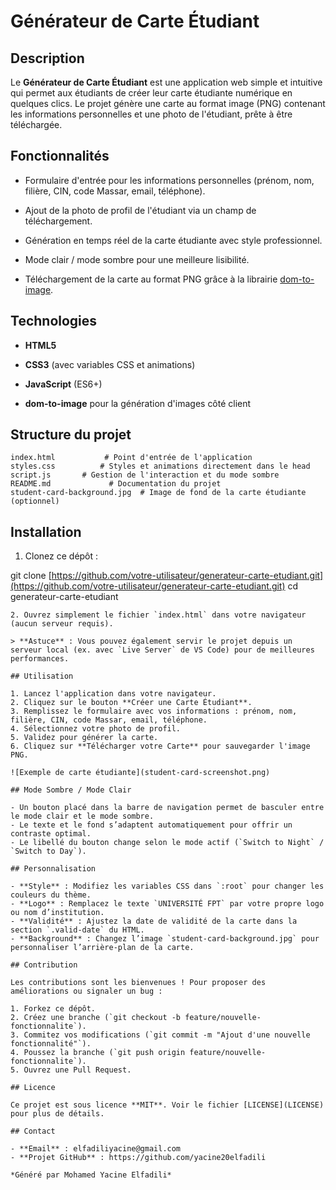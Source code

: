 # Générateur de Carte Étudiant

## Description

Le **Générateur de Carte Étudiant** est une application web simple et intuitive qui permet aux étudiants de créer leur carte étudiante numérique en quelques clics. Le projet génère une carte au format image (PNG) contenant les informations personnelles et une photo de l'étudiant, prête à être téléchargée.

## Fonctionnalités

- Formulaire d'entrée pour les informations personnelles (prénom, nom, filière, CIN, code Massar, email, téléphone).
    
- Ajout de la photo de profil de l'étudiant via un champ de téléchargement.
    
- Génération en temps réel de la carte étudiante avec style professionnel.
    
- Mode clair / mode sombre pour une meilleure lisibilité.
    
- Téléchargement de la carte au format PNG grâce à la librairie [dom-to-image](https://github.com/tsayen/dom-to-image).
    

## Technologies

- **HTML5**
    
- **CSS3** (avec variables CSS et animations)
    
- **JavaScript** (ES6+)
    
- **dom-to-image** pour la génération d'images côté client
    

## Structure du projet

```plaintext
index.html           # Point d'entrée de l'application
styles.css          # Styles et animations directement dans le head
script.js       # Gestion de l'interaction et du mode sombre
README.md             # Documentation du projet
student-card-background.jpg  # Image de fond de la carte étudiante (optionnel)
```

## Installation

1. Clonez ce dépôt :
    

git clone [https://github.com/votre-utilisateur/generateur-carte-etudiant.git](https://github.com/votre-utilisateur/generateur-carte-etudiant.git) cd generateur-carte-etudiant

```
2. Ouvrez simplement le fichier `index.html` dans votre navigateur (aucun serveur requis).

> **Astuce** : Vous pouvez également servir le projet depuis un serveur local (ex. avec `Live Server` de VS Code) pour de meilleures performances.

## Utilisation

1. Lancez l'application dans votre navigateur.
2. Cliquez sur le bouton **Créer une Carte Étudiant**.
3. Remplissez le formulaire avec vos informations : prénom, nom, filière, CIN, code Massar, email, téléphone.
4. Sélectionnez votre photo de profil.
5. Validez pour générer la carte.
6. Cliquez sur **Télécharger votre Carte** pour sauvegarder l'image PNG.

![Exemple de carte étudiante](student-card-screenshot.png)

## Mode Sombre / Mode Clair

- Un bouton placé dans la barre de navigation permet de basculer entre le mode clair et le mode sombre.
- Le texte et le fond s’adaptent automatiquement pour offrir un contraste optimal.
- Le libellé du bouton change selon le mode actif (`Switch to Night` / `Switch to Day`).

## Personnalisation

- **Style** : Modifiez les variables CSS dans `:root` pour changer les couleurs du thème.
- **Logo** : Remplacez le texte `UNIVERSITÉ FPT` par votre propre logo ou nom d’institution.
- **Validité** : Ajustez la date de validité de la carte dans la section `.valid-date` du HTML.
- **Background** : Changez l’image `student-card-background.jpg` pour personnaliser l’arrière-plan de la carte.

## Contribution

Les contributions sont les bienvenues ! Pour proposer des améliorations ou signaler un bug :

1. Forkez ce dépôt.
2. Créez une branche (`git checkout -b feature/nouvelle-fonctionnalite`).
3. Commitez vos modifications (`git commit -m "Ajout d'une nouvelle fonctionnalité"`).
4. Poussez la branche (`git push origin feature/nouvelle-fonctionnalite`).
5. Ouvrez une Pull Request.

## Licence

Ce projet est sous licence **MIT**. Voir le fichier [LICENSE](LICENSE) pour plus de détails.

## Contact

- **Email** : elfadiliyacine@gmail.com
- **Projet GitHub** : https://github.com/yacine20elfadili

*Généré par Mohamed Yacine Elfadili*
```